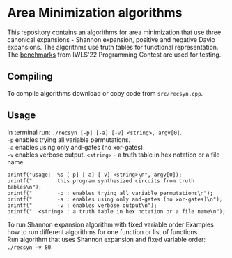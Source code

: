 # Area Minimization algorithms
This repository contains an algorithms for area minimization that use three canonical expansions - Shannon expansion, positive and negative Davio expansions. The algorithms use truth tables for functional representation.
The <a href="https://github.com/alanminko/iwls2022-ls-contest">benchmarks</a> from IWLS'22 Programming Contest are used for testing.
## Compiling
To compile algorithms download or copy code from `src/recsyn.cpp`. <br>
## Usage
In terminal run: `./recsyn [-p] [-a] [-v] <string>, argv[0]`.<br>
`-p` enables trying all variable permutations.<br>
`-a` enables using only and-gates (no xor-gates).<br>
`-v` enables verbose output.
`<string>` - a truth table in hex notation or a file name.<br>
 ```
printf("usage:  %s [-p] [-a] [-v] <string>\n", argv[0]);
printf("        this program synthesized circuits from truth tables\n");
printf("        -p : enables trying all variable permutations\n");
printf("        -a : enables using only and-gates (no xor-gates)\n");
printf("        -v : enables verbose output\n");
printf("  <string> : a truth table in hex notation or a file name\n");
```
To run Shannon expansion algorithm with fixed variable order 
Examples how to run different algorithms for one function or list of functions. <br>
Run algorithm that uses Shannon expansion and fixed variable order: `./recsyn -v 80`.
